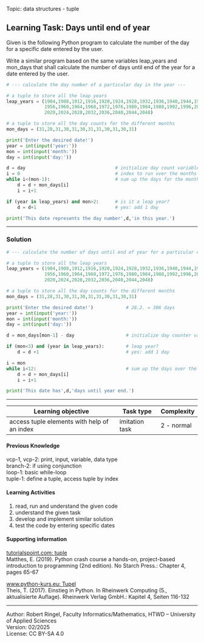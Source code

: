 Topic: data structures - tuple

## Learning Task: Days until end of year

Given is the following Python program to calculate the number of the day for a specific date entered by the user.

Write a similar program based on the same variables leap_years and mon_days that shall calculate the number of 
days until end of the year for a date entered by the user.

``` python
# --- calculate the day number of a particular day in the year ---

# a tuple to store all the leap years
leap_years = (1904,1908,1912,1916,1920,1924,1928,1932,1936,1940,1944,1948,1952,	
			  1956,1960,1964,1968,1972,1976,1980,1984,1988,1992,1996,2000,2004,2008,2012,2016,	
			  2020,2024,2028,2032,2036,2040,2044,2048)

# a tuple to store all the day counts for the different months
mon_days = (31,28,31,30,31,30,31,31,30,31,30,31)

print('Enter the desired date!')
year = int(input('year:'))
mon = int(input('month:'))
day = int(input('day:'))

d = day                                 # initialize day count variable
i = 0                                   # index to run over the months
while i<(mon-1):                        # sum up the days for the months
	d = d + mon_days[i]   
	i = i+1

if (year in leap_years) and mon>2:      # is it a leap year?
	d = d+1                             # yes: add 1 day

print('This date represents the day number',d,'in this year.')
```

---------------------------------------

### Solution

``` python
# --- calculate the number of days until end of year for a particular day in the year ---

# a tuple to store all the leap years
leap_years = (1904,1908,1912,1916,1920,1924,1928,1932,1936,1940,1944,1948,1952,	
			  1956,1960,1964,1968,1972,1976,1980,1984,1988,1992,1996,2000,2004,2008,2012,2016,	
			  2020,2024,2028,2032,2036,2040,2044,2048)

# a tuple to store all the day counts for the different months
mon_days = (31,28,31,30,31,30,31,31,30,31,30,31)

print('Enter the desired date!')            # 28.2. = 306 days
year = int(input('year:'))
mon = int(input('month:'))
day = int(input('day:'))

d = mon_days[mon-1] - day                   # initialize day counter variable

if (mon<3) and (year in leap_years):        # leap year?
	d = d +1                                # yes: add 1 day

i = mon
while i<12:                                 # sum up the days over the months
	d = d + mon_days[i]
	i = i+1

print('This date has',d,'days until year end.')
```

---------------------------------------

| **Learning objective**                         | **Task type**   | **Complexity** |
| ---------------------------------------------- | --------------- | -------------- |
| access tuple elements with help of an index    | imitation task  | 2 - normal     |  

#### Previous Knowledge

vcp-1, vcp-2: print, input, variable, data type  
branch-2: if using conjunction  
loop-1: basic while-loop  
tuple-1: define a tuple, access tuple by index
  
#### Learning Activities

1) read, run and understand the given code
2) understand the given task
3) develop and implement similar solution
4) test the code by entering specific dates

#### Supporting information

[tutorialspoint.com: tuple](https://www.tutorialspoint.com/python/python_tuples.htm)  
Matthes, E. (2019). Python crash course a hands-on, project-based introduction to programming (2nd edition). No Starch Press.: Chapter 4, pages 65-67  

[www.python-kurs.eu: Tupel](https://www.python-kurs.eu/python3_sequentielle_datentypen.php)  
Theis, T. (2017). Einstieg in Python. In Rheinwerk Computing (5., aktualisierte Auflage). Rheinwerk Verlag GmbH.:  Kapitel 4, Seiten 116-132

---------------------------------------
Author: Robert Ringel, Faculty Informatics/Mathematics, HTWD – University of Applied Sciences  
Version: 02/2025  
License: CC BY-SA 4.0
